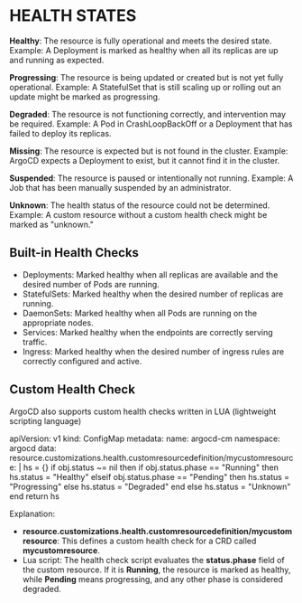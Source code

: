 # HEALTH STATES

**Healthy**: The resource is fully operational and meets the desired state.
Example: A Deployment is marked as healthy when all its replicas are up and running as expected.

**Progressing**: The resource is being updated or created but is not yet fully operational.
Example: A StatefulSet that is still scaling up or rolling out an update might be marked as progressing.

**Degraded**: The resource is not functioning correctly, and intervention may be required.
Example: A Pod in CrashLoopBackOff or a Deployment that has failed to deploy its replicas.

**Missing**: The resource is expected but is not found in the cluster.
Example: ArgoCD expects a Deployment to exist, but it cannot find it in the cluster.

**Suspended**: The resource is paused or intentionally not running.
Example: A Job that has been manually suspended by an administrator.

**Unknown**: The health status of the resource could not be determined.
Example: A custom resource without a custom health check might be marked as "unknown."

## Built-in Health Checks
- Deployments: Marked healthy when all replicas are available and the desired number of Pods are running.
- StatefulSets: Marked healthy when the desired number of replicas are running.
- DaemonSets: Marked healthy when all Pods are running on the appropriate nodes.
- Services: Marked healthy when the endpoints are correctly serving traffic.
- Ingress: Marked healthy when the desired number of ingress rules are correctly configured and active.

## Custom Health Check
ArgoCD also supports custom health checks written in LUA (lightweight scripting language)

apiVersion: v1
kind: ConfigMap
metadata:
  name: argocd-cm
  namespace: argocd
data:
  resource.customizations.health.customresourcedefinition/mycustomresource: |
    hs = {}
    if obj.status ~= nil then
      if obj.status.phase == "Running" then
        hs.status = "Healthy"
      elseif obj.status.phase == "Pending" then
        hs.status = "Progressing"
      else
        hs.status = "Degraded"
      end
    else
      hs.status = "Unknown"
    end
    return hs

Explanation:
- **resource.customizations.health.customresourcedefinition/mycustomresource**: This defines a custom health check for a CRD called **mycustomresource**.
- Lua script: The health check script evaluates the **status.phase** field of the custom resource. If it is **Running**, the resource is marked as healthy, while **Pending** means progressing, and any other phase is considered degraded.
